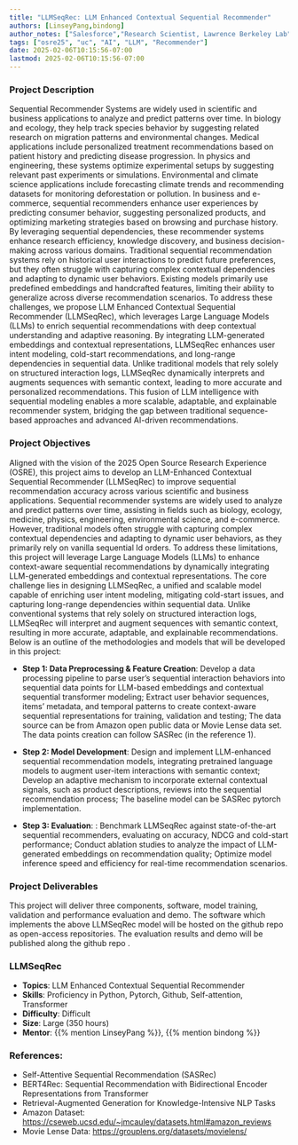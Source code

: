 ```yaml
---
title: "LLMSeqRec: LLM Enhanced Contextual Sequential Recommender"
authors: [LinseyPang,bindong]
author_notes: ["Salesforce","Research Scientist, Lawrence Berkeley Lab"]
tags: ["osre25", "uc", "AI", "LLM", "Recommender"]
date: 2025-02-06T10:15:56-07:00
lastmod: 2025-02-06T10:15:56-07:00
---
```


###  Project Description
Sequential Recommender Systems are widely used in scientific and business applications to analyze and predict patterns over time. In biology and ecology, they help track species behavior by suggesting related research on migration patterns and environmental changes. Medical applications include personalized treatment recommendations based on patient history and predicting disease progression. In physics and engineering, these systems optimize experimental setups by suggesting relevant past experiments or simulations. Environmental and climate science applications include forecasting climate trends and recommending datasets for monitoring deforestation or pollution. In business and e-commerce, sequential recommenders enhance user experiences by predicting consumer behavior, suggesting personalized products, and optimizing marketing strategies based on browsing and purchase history. By leveraging sequential dependencies, these recommender systems enhance research efficiency, knowledge discovery, and business decision-making across various domains. Traditional sequential recommendation systems rely on historical user interactions to predict future preferences, but they often struggle with capturing complex contextual dependencies and adapting to dynamic user behaviors. Existing models primarily use predefined embeddings and handcrafted features, limiting their ability to generalize across diverse recommendation scenarios. To address these challenges, we propose LLM Enhanced Contextual Sequential Recommender (LLMSeqRec), which leverages Large Language Models (LLMs) to enrich sequential recommendations with deep contextual understanding and adaptive reasoning.
By integrating LLM-generated embeddings and contextual representations, LLMSeqRec enhances user intent modeling, cold-start recommendations, and long-range dependencies in sequential data. Unlike traditional models that rely solely on structured interaction logs, LLMSeqRec dynamically interprets and augments sequences with semantic context, leading to more accurate and personalized recommendations. This fusion of LLM intelligence with sequential modeling enables a more scalable, adaptable, and explainable recommender system, bridging the gap between traditional sequence-based approaches and advanced AI-driven recommendations. 



### Project Objectives
Aligned with the vision of the 2025 Open Source Research Experience (OSRE),  this project aims to develop an LLM-Enhanced Contextual Sequential Recommender (LLMSeqRec) to improve sequential recommendation accuracy across various scientific and business applications. Sequential recommender systems are widely used to analyze and predict patterns over time, assisting in fields such as biology, ecology, medicine, physics, engineering, environmental science, and e-commerce. However, traditional models often struggle with capturing complex contextual dependencies and adapting to dynamic user behaviors, as they primarily rely on vanilla sequential Id orders.
To address these limitations, this project will leverage Large Language Models (LLMs) to enhance context-aware sequential recommendations by dynamically integrating LLM-generated embeddings and contextual representations. The core challenge lies in designing LLMSeqRec, a unified and scalable model capable of enriching user intent modeling, mitigating cold-start issues, and capturing long-range dependencies within sequential data. Unlike conventional systems that rely solely on structured interaction logs, LLMSeqRec will interpret and augment sequences with semantic context, resulting in more accurate, adaptable, and explainable recommendations. Below is an outline of the methodologies and models that will be developed in this project: 

- **Step 1: Data Preprocessing & Feature Creation**: 
Develop a data processing pipeline to parse user’s sequential interaction behaviors into sequential data points for LLM-based embeddings and contextual sequential transformer modeling; Extract user behavior sequences, items’ metadata, and temporal patterns to create context-aware sequential representations for training, validation and testing; The data source can be from Amazon open public data or Movie Lense data set. The data points creation can follow SASRec (in the reference 1). 


- **Step 2: Model Development**: 
Design and implement LLM-enhanced sequential recommendation models, integrating pretrained language models to augment user-item interactions with semantic context; Develop an adaptive mechanism to incorporate external contextual signals, such as product descriptions, reviews into the sequential recommendation process; The baseline model can be SASRec pytorch implementation. 


- **Step 3: Evaluation**: :
Benchmark LLMSeqRec against state-of-the-art sequential recommenders, evaluating on accuracy, NDCG and cold-start performance; Conduct ablation studies to analyze the impact of LLM-generated embeddings on recommendation quality; Optimize model inference speed and efficiency for real-time recommendation scenarios.



### Project Deliverables
This project will deliver three components, software, model training, validation and performance evaluation and demo. The software which implements the above LLMSeqRec model will be hosted on the github repo as open-access repositories. The evaluation results and demo will be published along the  github repo .

### LLMSeqRec

- **Topics**:  LLM Enhanced Contextual Sequential Recommender
- **Skills**: Proficiency in Python, Pytorch, Github, Self-attention, Transformer
- **Difficulty**: Difficult
- **Size**: Large (350 hours)
- **Mentor**: {{% mention LinseyPang %}}, {{% mention bindong %}}

### References: 

- Self-Attentive Sequential Recommendation (SASRec)
- BERT4Rec: Sequential Recommendation with Bidirectional Encoder Representations from Transformer
- Retrieval-Augmented Generation for Knowledge-Intensive NLP Tasks
- Amazon Dataset: https://cseweb.ucsd.edu/~jmcauley/datasets.html#amazon_reviews 
- Movie Lense Data:  https://grouplens.org/datasets/movielens/  



